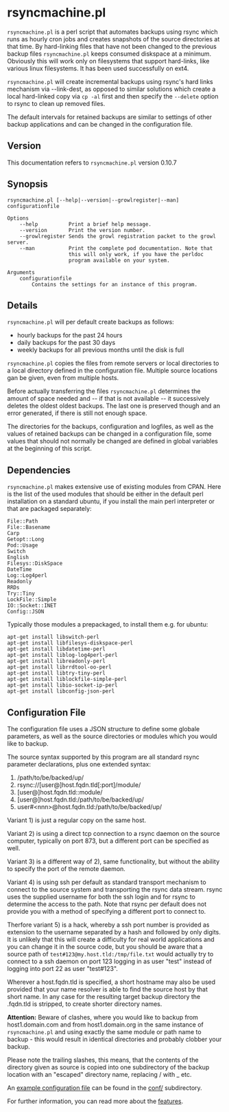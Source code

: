 rsyncmachine.pl
===============

`rsyncmachine.pl` is a perl script that automates backups using rsync which
runs as hourly cron jobs and creates snapshots of the source directories
at that time. By hard-linking files that have not been changed to the
previous backup files `rsyncmachine.pl` keeps consumed diskspace at a minimum.
Obviously this will work only on filesystems that support hard-links,
like various linux filesystems. It has been used successfully on ext4.

`rsyncmachine.pl` will create incremental backups using rsync's hard
links mechanism via --link-dest, as opposed to similar solutions which
create a local hard-linked copy via `cp -al` first and then specify
the `--delete` option to rsync to clean up removed files. 

The default intervals for retained backups are similar to settings of
other backup applications and can be changed in the configuration file.


## Version ##

This documentation refers to `rsyncmachine.pl` version 0.10.7

## Synopsis ##

    rsyncmachine.pl [--help|--version|--growlregister|--man] configurationfile

    Options
        --help          Print a brief help message.
        --version       Print the version number.
        --growlregister Sends the growl registration packet to the growl server.
        --man           Print the complete pod documentation. Note that
                        this will only work, if you have the perldoc
                        program available on your system.

    Arguments
        configurationfile
	        Contains the settings for an instance of this program.

## Details ##

`rsyncmachine.pl` will per default create backups as follows:

- hourly backups for the past 24 hours
- daily backups for the past 30 days
- weekly backups for all previous months until the disk is full

`rsyncmachine.pl` copies the files from remote servers or local
directories to a local directory defined in the configuration file.
Multiple source locations gan be given, even from multiple hosts. 

Before actually transferring the files `rsyncmachine.pl` determines the
amount of space needed and -- if that is not available -- it successively
deletes the oldest oldest backups. The last one is preserved though and
an error generated, if there is still not enough space.

The directories for the backups, configuration and logfiles, as well as
the values of retained backups can be changed in a configuration file,
some values that should not normally be changed are defined in global
variables at the beginning of this script.


## Dependencies ##

`rsyncmachine.pl` makes extensive use of existing modules from CPAN.
Here is the list of the used modules that should be either in the
default perl installation on a standard ubuntu, if you install the main
perl interpreter or that are packaged separately:

    File::Path
    File::Basename
    Carp
    Getopt::Long
    Pod::Usage
    Switch
    English
    Filesys::DiskSpace
    DateTime
    Log::Log4perl
    Readonly
    RRDs
    Try::Tiny
    LockFile::Simple
    IO::Socket::INET
    Config::JSON

Typically those modules a prepackaged, to install them e.g. for ubuntu:

    apt-get install libswitch-perl
    apt-get install libfilesys-diskspace-perl
    apt-get install libdatetime-perl
    apt-get install liblog-log4perl-perl
    apt-get install libreadonly-perl
    apt-get install librrdtool-oo-perl
    apt-get install libtry-tiny-perl
    apt-get install liblockfile-simple-perl
    apt-get install libio-socket-ip-perl
    apt-get install libconfig-json-perl


## Configuration File ##

The configuration file uses a JSON structure to define some globale
parameters, as well as the source directories or modules which you
would like to backup.

The source syntax supported by this program are all standard rsync
parameter declarations, plus one extended syntax:

1. /path/to/be/backed/up/
1. rsync://[user@]host.fqdn.tld[:port]/module/
1. [user@]host.fqdn.tld::module/
1. [user@]host.fqdn.tld:/path/to/be/backed/up/
1. user#\<nnn\>@host.fqdn.tld:/path/to/be/backed/up/

Variant 1) is just a regular copy on the same host.

Variant 2) is using a direct tcp connection to a rsync daemon on 
the source computer, typically on port 873, but a different port can
be specified as well.

Variant 3) is a different way of 2), same functionality, but without the
ability to specify the port of the remote daemon.

Variant 4) is using ssh per default as standard transport mechanism to
connect to the source system and transporting the rsync data stream. rsync
uses the supplied username for both the ssh login and for rsync to
determine the access to the path. Note that rsync per default does not 
provide you with a method of specifying a different port to connect to.

Therfore variant 5) is a hack, whereby a ssh port number is provided
as extension to the username separated by a hash and followed by only
digits. It is unlikely that this will create a difficulty for real world
applications and you can change it in the source code, but you should be
aware that a source path of `test#123@my.host.tld:/tmp/file.txt` would 
actually try to connect to a ssh daemon on port 123 logging in as user
"test" instead of logging into port 22 as user "test#123".

Wherever a host.fqdn.tld is specified, a short hostname may also be used
provided that your name resolver is able to find the source host by that
short name. In any case for the resulting target backup directory the 
.fqdn.tld is stripped, to create shorter directory names. 

**Attention:** Beware of clashes, where you would like to backup from 
host1.domain.com and from host1.domain.org in the same instance of 
`rsyncmachine.pl` and using exactly the same module or path name to 
backup - this would result in identical directories and probably 
clobber your backup.

Please note the trailing slashes, this means, that the contents of the
directory given as source is copied into one subdirectory of the backup
location with an "escaped" directory name, replacing / with _ etc.

An [example configuration file](./conf/rsyncmachine.conf) can be found in the [conf/](./conf/) subdirectory.

For further information, you can read more about the 
[features](./doc/features.md).


<!--
vim:tw=72:sw=4:ai:si
-->
